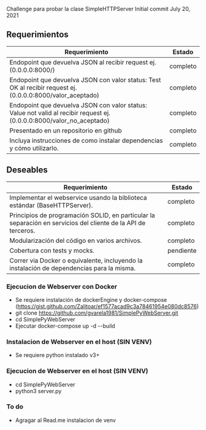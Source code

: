 Challenge para probar la clase SimpleHTTPServer
Initial commit July 20, 2021

## Requerimientos

| Requerimiento     | Estado           |
| -------------     | -------------    |
| Endopoint que devuelva JSON  al recibir request ej. (0.0.0.0:8000/)  | completo |
| Endopoint que devuelva JSON  con valor status: Test OK al recibir request ej. (0.0.0.0:8000/valor_aceptado)  | completo |
| Endopoint que devuelva JSON  con valor status: Value not valid al recibir request ej. (0.0.0.0:8000/valor_no_aceptado)  | completo |
| Presentado en un repositorio en github     | completo      |
| Incluya instrucciones de como instalar dependencias y cómo utilizarlo.     | completo      |

## Deseables

| Requerimiento     | Estado           |
| -------------     | -------------    |
| Implementar el webservice usando la biblioteca estándar (BaseHTTPServer).     | completo      |
| Principios de programación SOLID, en particular la separación en servicios del cliente de la API de terceros.    | completo      |
| Modularización del código en varios archivos.    | completo      |
| Cobertura con tests y mocks.    | pendiente      |
| Correr via Docker o equivalente, incluyendo la instalación de dependencias para la misma.     | completo      |


### Ejecucion de Webserver con Docker

- Se requiere instalación de dockerEngine y docker-compose (https://gist.github.com/Zalitoar/ef1577acad9c3a78461954e080dc8576)
- git clone https://github.com/gvarela1981/SimplePyWebServer.git
- cd SimplePyWebServer
- Ejecutar docker-compose up -d --build

### Instalacion de Webserver en el host (SIN VENV)

- Se requiere python instalado v3+


### Ejecucion de Webserver en el host (SIN VENV)

- cd SimplePyWebServer
- python3 server.py

### To do

- Agragar al Read.me instalacion de venv
